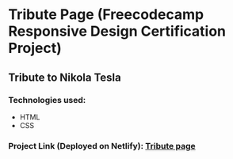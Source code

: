 # Tribute Page (Freecodecamp Responsive Design Certification Project)
## Tribute to Nikola Tesla
### Technologies used:
* HTML
* CSS
### Project Link (Deployed on Netlify): [Tribute page](https://astounding-travesseiro-2018bd.netlify.app/)
